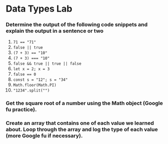 # Data Types Lab

### Determine the output of the following code snippets and explain the output in a sentence or two

1. `71 == "71"`
2. `false || true`
3. `(7 + 3) == "10"`
4. `(7 + 3) === "10"`
5. `false && true || true || false`
6. `let x = 2; x = 3`
7. `false == 0`
8. `const s = "12"; s = "34"`
9. `Math.floor(Math.PI)`
10. `"1234".split("")`

### Get the square root of a number using the Math object (Google fu practice).

### Create an array that contains one of each value we learned about. Loop through the array and log the type of each value (more Google fu if necessary).
